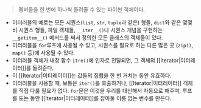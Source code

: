 > 멤버들을 한 번에 하나씩 돌려줄 수 있는 파이썬 객체이다.

- 이터러블의 예로는 모든 시퀀스(`list`, `str`, `tuple`과 같은) 형들, `dict`와 같은 몇몇 비 시퀀스 형들, 파일 객체들, `__iter__()`나 시퀀스 개념을 구현하는 `__getitem__()` 메서드를 써서 정의한 모든 클래스의 객체들이 있다.
- 이터러블을 `for`루프에 사용될 수 있고, 시퀀스를 필요로 하는 다른 많은 곳 (`zip()`, `map()` 등)에 사용될 수 있다.
- 이터러블 객체가 내장 함수 `itre()`에 인자로 전달되면, 그 객체의 [[Iterator|이터레이터]]를 돌려준다.
- 이 [[Iterator|이터레이터]]는 값들의 집합을 한 번 거치는 동안 유효하다.
- 이터러블을 사용할 때, 보통은 `iter()`를 호출하거나, [[Iterator|이터레이터]] 객체를 직접 다룰 필요가 없다. `for`문은 이것을 우리를 대신해서 자동으로 해주며, 루프를 도는 동안 [[Iterator|이터레이터]]를 잡아둘 이름 없는 변수를 만든다.